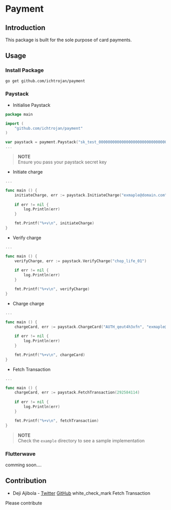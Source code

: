 # Payment

## Introduction

This package is built for the sole purpose of card payments.

## Usage

### Install Package

```bash
go get github.com/ichtrojan/payment
```

### Paystack

* Initialise Paystack

```go
package main

import (
	"github.com/ichtrojan/payment"
)

var paystack = payment.Paystack("sk_test_000000000000000000000000000000")
...
```

>**NOTE**<br/>
>Ensure you pass your paystack secret key

* Initiate charge

```go
...

func main () {
    initiateCharge, err := paystack.InitiateCharge("exmaple@domain.com", "chop_life_01")
    	
    if err != nil {
        log.Println(err)
    }

    fmt.Printf("%+v\n", initiateCharge)
}
```

* Verify charge

```go
...

func main () {
    verifyCharge, err := paystack.VerifyCharge("chop_life_01")
    
    if err != nil {
        log.Println(err)
    }

    fmt.Printf("%+v\n", verifyCharge)
}
```

* Charge charge

```go
...

func main () {
    chargeCard, err := paystack.ChargeCard("AUTH_qeut4h3xfn", "exmaple@domain.com", 9000)
    
    if err != nil {
        log.Println(err)
    }

    fmt.Printf("%+v\n", chargeCard)
}
```
* Fetch Transaction

```go
...

func main () {
    chargeCard, err := paystack.FetchTransaction(292584114)
    
    if err != nil {
        log.Println(err)
    }

    fmt.Printf("%+v\n", fetchTransaction)
}
```


>**NOTE**<br/>
>Check the `example` directory to see a sample implementation

### Flutterwave

comming soon....

## Contribution

* Deji Ajibola - [Twitter](https://twitter.com/damndeji) [GitHub](https://github.com/youthtrouble) white_check_mark Fetch Transaction

Please contribute 



